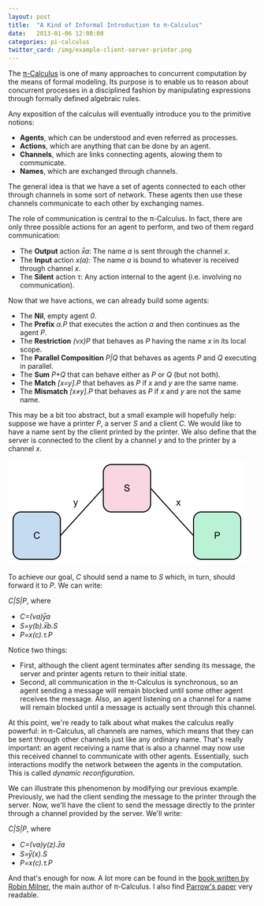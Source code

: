 ```yaml
---
layout: post
title:  "A Kind of Informal Introduction to π-Calculus"
date:   2013-01-06 12:00:00
categories: pi-calculus
twitter_card: /img/example-client-server-printer.png
---
```


The [π-Calculus](http://en.wikipedia.org/wiki/Π-calculus) is one of many approaches to concurrent computation by the means of formal modeling. Its purpose is to enable us to reason about concurrent processes in a disciplined fashion by manipulating expressions through formally defined algebraic rules.

Any exposition of the calculus will eventually introduce you to the primitive notions:

- **Agents**, which can be understood and even referred as processes.
- **Actions**, which are anything that can be done by an agent.
- **Channels**, which are links connecting agents, alowing them to communicate.
- **Names**, which are exchanged through channels.

The general idea is that we have a set of agents connected to each other through channels in some sort of network. These agents then use these channels communicate to each other by exchanging names.

The role of communication is central to the π-Calculus. In fact, there are only three possible actions for an agent to perform, and two of them regard communication:

- The **Output** action *x̅a*: The name *a* is sent through the channel *x*.
- The **Input** action *x(a)*: The name *a* is bound to whatever is received through channel *x*.
- The **Silent** action τ: Any action internal to the agent (i.e. involving no communication).

Now that we have actions, we can already build some agents:

- The **Nil**, empty agent *0*.
- The **Prefix** *α.P* that executes the action *α* and then continues as the agent *P*.
- The **Restriction** *(νx)P* that behaves as *P* having the name *x* in its local scope.
- The **Parallel Composition** *P|Q* that behaves as agents *P* and *Q* executing in parallel.
- The **Sum** *P+Q* that can behave either as *P* or *Q* (but not both).
- The **Match** *[x=y].P* that behaves as *P* if *x* and *y* are the same name.
- The **Mismatch** *[x≠y].P* that behaves as *P* if *x* and *y* are not the same name.

This may be a bit too abstract, but a small example will hopefully help: suppose we have a printer *P*, a server *S* and a client *C*. We would like to have a name sent by the client printed by the printer. We also define that the server is connected to the client by a channel *y* and to the printer by a channel *x*.

![](/img/example-client-server-printer.png)

To achieve our goal, *C* should send a name to *S* which, in turn, should forward it to *P*. We can write:

*C|S|P*, where

- *C=(νa)y̅a*
- *S=y(b).x̅b.S*
- *P=x(c).τ.P*

Notice two things:

- First, although the client agent terminates after sending its message, the server and printer agents return to their initial state.
- Second, all communication in the π-Calculus is synchronous, so an agent sending a message will remain blocked until some other agent receives the message. Also, an agent listening on a channel for a name will remain blocked until a message is actually sent through this channel.

At this point, we're ready to talk about what makes the calculus really powerful: in π-Calculus, all channels are names, which means that they can be sent through other channels just like any ordinary name. That's really important: an agent receiving a name that is also a channel may now use this received channel to communicate with other agents. Essentially, such interactions modify the network between the agents in the computation. This is called *dynamic reconfiguration*.

We can illustrate this phenomenon by modifying our previous example. Previously, we had the client sending the message to the printer through the server. Now, we'll have the client to send the message directly to the printer through a channel provided by the server. We'll write:

*C|S|P*, where

- *C=(νa)y(z).z̅a*
- *S=y̅(x).S*
- *P=x(c).τ.P*

And that's enough for now. A lot more can be found in the [book written by Robin Milner](http://books.google.com.br/books?id=ex6Xkj50ULkC), the main author of π-Calculus. I also find [Parrow's paper](http://www.cs.rpi.edu/courses/fall01/ic2001/picalculus.ps) very readable.

